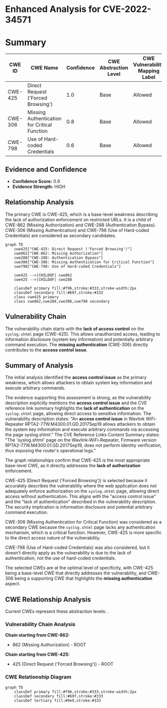 # Enhanced Analysis for CVE-2022-34571

# Summary
| CWE ID | CWE Name | Confidence | CWE Abstraction Level | CWE Vulnerability Mapping Label | CWE-Vulnerability Mapping Notes |
|---|---|---|---|---|---|
| CWE-425 | Direct Request ('Forced Browsing') | 1.0 | Base | Allowed | Primary CWE |
| CWE-306 | Missing Authentication for Critical Function | 0.8 | Base | Allowed | Secondary Candidate |
| CWE-798 | Use of Hard-coded Credentials | 0.6 | Base | Allowed | Secondary Candidate |

## Evidence and Confidence

*   **Confidence Score:** 0.9
*   **Evidence Strength:** HIGH

## Relationship Analysis
The primary CWE is CWE-425, which is a base-level weakness describing the lack of authorization enforcement on restricted URLs. It is a child of CWE-862 (Missing Authorization) and CWE-288 (Authentication Bypass). CWE-306 (Missing Authentication) and CWE-798 (Use of Hard-coded Credentials) are considered as secondary candidates.

```mermaid
graph TD
    cwe425["CWE-425: Direct Request ('Forced Browsing')"]
    cwe862["CWE-862: Missing Authorization"]
    cwe288["CWE-288: Authentication Bypass"]
    cwe306["CWE-306: Missing Authentication for Critical Function"]
    cwe798["CWE-798: Use of Hard-coded Credentials"]
    
    cwe425 -->|CHILDOF| cwe862
    cwe425 -->|CHILDOF| cwe288

    classDef primary fill:#f96,stroke:#333,stroke-width:2px
    classDef secondary fill:#69f,stroke:#333
    class cwe425 primary
    class cwe862,cwe288,cwe306,cwe798 secondary
```

## Vulnerability Chain
The vulnerability chain starts with the **lack of access control** on the `syslog.shtml` page (CWE-425). This allows unauthorized access, leading to information disclosure (system key information) and potentially arbitrary command execution. The **missing authentication** (CWE-306) directly contributes to the **access control issue**.

## Summary of Analysis
The initial analysis identified the **access control issue** as the primary weakness, which allows attackers to obtain system key information and execute arbitrary commands.

The evidence supporting this assessment is strong, as the vulnerability description explicitly mentions the **access control issue** and the CVE reference link summary highlights the **lack of authentication** on the `syslog.shtml` page, allowing direct access to sensitive information. The vulnerability description states: "An **access control issue** in Wavlink WiFi-Repeater RPTA2-77W.M4300.01.GD.2017Sep19 allows attackers to obtain the system key information and execute arbitrary commands via accessing the page syslog.shtml." The CVE Reference Links Content Summary states: "The 'syslog.shtml' page on the Wavlink-WiFi-Repeater, Firmware version RPTA2-77W.M4300.01.GD.2017Sep19, does not perform identity verification, thus exposing the router's operational logs."

The graph relationships confirm that CWE-425 is the most appropriate base-level CWE, as it directly addresses the **lack of authorization** enforcement.

CWE-425 (Direct Request ('Forced Browsing')) is selected because it accurately describes the vulnerability where the web application does not adequately enforce authorization on the `syslog.shtml` page, allowing direct access without authentication. This aligns with the "access control issue" and the "lack of authentication" described in the vulnerability description. The security implication is information disclosure and potential arbitrary command execution.

CWE-306 (Missing Authentication for Critical Function) was considered as a secondary CWE because the `syslog.shtml` page lacks any authentication mechanism, which is a critical function. However, CWE-425 is more specific to the direct access nature of the vulnerability.

CWE-798 (Use of Hard-coded Credentials) was also considered, but it doesn't directly apply as the vulnerability is due to the lack of authentication, not the use of hard-coded credentials.

The selected CWEs are at the optimal level of specificity, with CWE-425 being a base-level CWE that directly addresses the vulnerability, and CWE-306 being a supporting CWE that highlights the **missing authentication** aspect.


## CWE Relationship Analysis

Current CWEs represent these abstraction levels: .


### Vulnerability Chain Analysis

**Chain starting from CWE-862:**
- 862 (Missing Authorization) - ROOT


**Chain starting from CWE-425:**
- 425 (Direct Request ('Forced Browsing')) - ROOT



### CWE Relationship Diagram

```mermaid
graph TD
    classDef primary fill:#f96,stroke:#333,stroke-width:2px
    classDef secondary fill:#69f,stroke:#333
    classDef tertiary fill:#9e9,stroke:#333
```